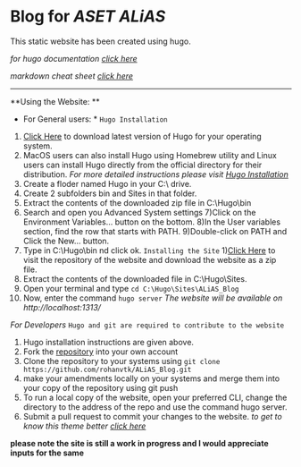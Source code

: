 # Blog for *ASET ALiAS*


This static website has been created using hugo.

*for hugo documentation [click here](https://gohugo.io/documentation/)*

*markdown cheat sheet [click here](https://github.com/adam-p/markdown-here/wiki/Markdown-Cheatsheet#code)*

---
**Using the Website: **

* For General users: *
`Hugo Installation`
1) [Click Here](https://github.com/gohugoio/hugo/releases) to  download latest version of Hugo for your operating system.
2) MacOS users can also  install Hugo using Homebrew utility and Linux users can install Hugo directly from the official directory for their distribution.
*For more detailed instructions please visit [Hugo Installation](https://gohugo.io/getting-started/installing)*
3)  Create a floder named Hugo in your C:\ drive.
4) Create 2 subfolders bin and Sites in that folder.
5) Extract the contents of the downloaded zip file in C:\Hugo\bin
6) Search and open you Advanced System settings
7)Click on the Environment Variables… button on the bottom.
8)In the User variables section, find the row that starts with PATH.
9)Double-click on PATH and Click the New… button.
10) Type in C:\Hugo\bin nd click ok.
`Installing the Site`
1)[Click Here](https://github.com/rohanvtk/ALiAS_Blog/) to visit the repository of the website and download the website as a zip file.
2) Extract the contents of the downloaded file in C:\Hugo\Sites.
3) Open your terminal and type `cd C:\Hugo\Sites\ALiAS_Blog`
4) Now, enter the command `hugo server`
*The website will be available on http://localhost:1313/*

*For Developers*
`Hugo and git are required to contribute to the website`
1) Hugo installation instructions are given above.
2) Fork the [repository](https://github.com/rohanvtk/ALiAS_Blog/) into your own account
3) Clone the repository to your systems using `git clone https://github.com/rohanvtk/ALiAS_Blog.git`
4) make your amendments locally on your systems and merge them into your copy of the repository using git push
5) To run a local copy of the website, open your preferred CLI, change the directory to the address of the repo and use the command hugo server.
6) Submit a pull request to commit your changes to the website.
*to get to know this theme better [click here](https://github.com/appernetic/hugo-nederburg-theme/)*




__please note the site is still a work in progress and I would appreciate inputs for the same__
